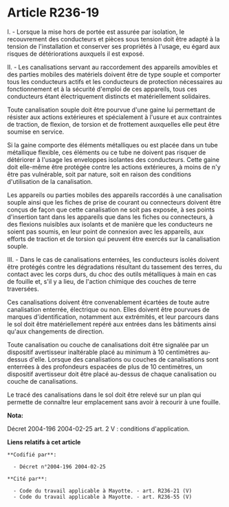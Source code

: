 # Article R236-19

I. - Lorsque la mise hors de portée est assurée par isolation, le recouvrement des conducteurs et pièces sous tension doit
être adapté à la tension de l'installation et conserver ses propriétés à l'usage, eu égard aux risques de détériorations
auxquels il est exposé.

II. - Les canalisations servant au raccordement des appareils amovibles et des parties mobiles des matériels doivent être de
type souple et comporter tous les conducteurs actifs et les conducteurs de protection nécessaires au fonctionnement et à la
sécurité d'emploi de ces appareils, tous ces conducteurs étant électriquement distincts et matériellement solidaires.

Toute canalisation souple doit être pourvue d'une gaine lui permettant de résister aux actions extérieures et spécialement à
l'usure et aux contraintes de traction, de flexion, de torsion et de frottement auxquelles elle peut être soumise en service.

Si la gaine comporte des éléments métalliques ou est placée dans un tube métallique flexible, ces éléments ou ce tube ne
doivent pas risquer de détériorer à l'usage les enveloppes isolantes des conducteurs. Cette gaine doit elle-même être
protégée contre les actions extérieures, à moins de n'y être pas vulnérable, soit par nature, soit en raison des conditions
d'utilisation de la canalisation.

Les appareils ou parties mobiles des appareils raccordés à une canalisation souple ainsi que les fiches de prise de courant
ou connecteurs doivent être conçus de façon que cette canalisation ne soit pas exposée, à ses points d'insertion tant dans
les appareils que dans les fiches ou connecteurs, à des flexions nuisibles aux isolants et de manière que les conducteurs ne
soient pas soumis, en leur point de connexion avec les appareils, aux efforts de traction et de torsion qui peuvent être
exercés sur la canalisation souple.

III. - Dans le cas de canalisations enterrées, les conducteurs isolés doivent être protégés contre les dégradations résultant
du tassement des terres, du contact avec les corps durs, du choc des outils métalliques à main en cas de fouille et, s'il y a
lieu, de l'action chimique des couches de terre traversées.

Ces canalisations doivent être convenablement écartées de toute autre canalisation enterrée, électrique ou non. Elles doivent
être pourvues de marques d'identification, notamment aux extrémités, et leur parcours dans le sol doit être matériellement
repéré aux entrées dans les bâtiments ainsi qu'aux changements de direction.

Toute canalisation ou couche de canalisations doit être signalée par un dispositif avertisseur inaltérable placé au minimum à
10 centimètres au-dessus d'elle. Lorsque des canalisations ou couches de canalisations sont enterrées à des profondeurs
espacées de plus de 10 centimètres, un dispositif avertisseur doit être placé au-dessus de chaque canalisation ou couche de
canalisations.

Le tracé des canalisations dans le sol doit être relevé sur un plan qui permette de connaître leur emplacement sans avoir à
recourir à une fouille.

**Nota:**

Décret 2004-196 2004-02-25 art. 2 V : conditions d'application.

**Liens relatifs à cet article**

	**Codifié par**:

	  - Décret n°2004-196 2004-02-25

	**Cité par**:

	  - Code du travail applicable à Mayotte. - art. R236-21 (V)
	  - Code du travail applicable à Mayotte. - art. R236-55 (V)
